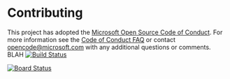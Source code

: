 # Contributing

This project has adopted the [Microsoft Open Source Code of Conduct](https://opensource.microsoft.com/codeofconduct/). For more information see the [Code of Conduct FAQ](https://opensource.microsoft.com/codeofconduct/faq/) or contact [opencode@microsoft.com](mailto:opencode@microsoft.com) with any additional questions or comments.
BLAH
[![Build Status](https://dev.azure.com/dmahony/Parts%20Unlimited%20E2E%20-%20Github%20Integration/_apis/build/status/mahonyd.PartsUnlimitedE2E?branchName=refs%2Fpull%2F1%2Fmerge)](https://dev.azure.com/dmahony/Parts%20Unlimited%20E2E%20-%20Github%20Integration/_build/latest?definitionId=17&branchName=refs%2Fpull%2F1%2Fmerge)

[![Board Status](https://dev.azure.com/dmahony/7084e324-d9bd-4224-816a-de0fa50af021/af0471e4-6181-46a4-ad86-6b9988ae8d66/_apis/work/boardbadge/6c28866b-ba5a-4692-9e91-a08e87b01e14?columnOptions=1)](https://dev.azure.com/dmahony/7084e324-d9bd-4224-816a-de0fa50af021/_boards/board/t/af0471e4-6181-46a4-ad86-6b9988ae8d66/Microsoft.RequirementCategory/)
